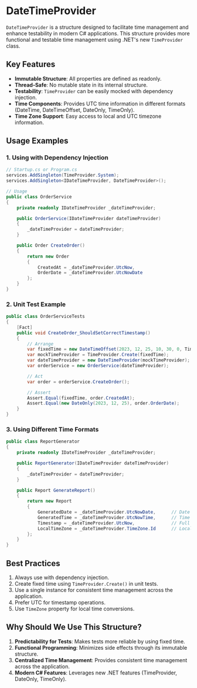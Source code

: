 # DateTimeProvider

`DateTimeProvider` is a structure designed to facilitate time management and enhance testability in modern C# applications. This structure provides more functional and testable time management using .NET's new `TimeProvider` class.

## Key Features

- **Immutable Structure**: All properties are defined as readonly.
- **Thread-Safe**: No mutable state in its internal structure.
- **Testability**: `TimeProvider` can be easily mocked with dependency injection.
- **Time Components**: Provides UTC time information in different formats (DateTime, DateTimeOffset, DateOnly, TimeOnly).
- **Time Zone Support**: Easy access to local and UTC timezone information.

## Usage Examples

### 1. Using with Dependency Injection

```csharp
// Startup.cs or Program.cs
services.AddSingleton(TimeProvider.System);
services.AddSingleton<IDateTimeProvider, DateTimeProvider>();

// Usage
public class OrderService
{
    private readonly IDateTimeProvider _dateTimeProvider;

    public OrderService(IDateTimeProvider dateTimeProvider)
    {
        _dateTimeProvider = dateTimeProvider;
    }

    public Order CreateOrder()
    {
        return new Order
        {
            CreatedAt = _dateTimeProvider.UtcNow,
            OrderDate = _dateTimeProvider.UtcNowDate
        };
    }
}
```

### 2. Unit Test Example

```csharp
public class OrderServiceTests
{
    [Fact]
    public void CreateOrder_ShouldSetCorrectTimestamp()
    {
        // Arrange
        var fixedTime = new DateTimeOffset(2023, 12, 25, 10, 30, 0, TimeSpan.Zero);
        var mockTimeProvider = TimeProvider.Create(fixedTime);
        var dateTimeProvider = new DateTimeProvider(mockTimeProvider);
        var orderService = new OrderService(dateTimeProvider);

        // Act
        var order = orderService.CreateOrder();

        // Assert
        Assert.Equal(fixedTime, order.CreatedAt);
        Assert.Equal(new DateOnly(2023, 12, 25), order.OrderDate);
    }
}
```

### 3. Using Different Time Formats

```csharp
public class ReportGenerator
{
    private readonly IDateTimeProvider _dateTimeProvider;

    public ReportGenerator(IDateTimeProvider dateTimeProvider)
    {
        _dateTimeProvider = dateTimeProvider;
    }

    public Report GenerateReport()
    {
        return new Report
        {
            GeneratedDate = _dateTimeProvider.UtcNowDate,      // Date only (DateOnly)
            GeneratedTime = _dateTimeProvider.UtcNowTime,      // Time only (TimeOnly)
            Timestamp = _dateTimeProvider.UtcNow,              // Full timestamp (DateTimeOffset)
            LocalTimeZone = _dateTimeProvider.TimeZone.Id      // Local timezone
        };
    }
}
```

## Best Practices

1. Always use with dependency injection.
2. Create fixed time using `TimeProvider.Create()` in unit tests.
3. Use a single instance for consistent time management across the application.
4. Prefer UTC for timestamp operations.
5. Use `TimeZone` property for local time conversions.

## Why Should We Use This Structure?

1. **Predictability for Tests**: Makes tests more reliable by using fixed time.
2. **Functional Programming**: Minimizes side effects through its immutable structure.
3. **Centralized Time Management**: Provides consistent time management across the application.
4. **Modern C# Features**: Leverages new .NET features (TimeProvider, DateOnly, TimeOnly).
